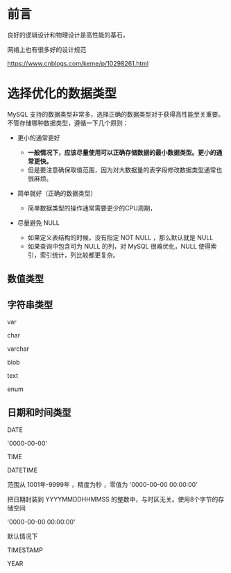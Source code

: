 # 前言



良好的逻辑设计和物理设计是高性能的基石，



网络上也有很多好的设计规范

https://www.cnblogs.com/keme/p/10298261.html

# 选择优化的数据类型



MySQL 支持的数据类型非常多，选择正确的数据类型对于获得高性能至关重要。不管存储哪种数据类型，遵循一下几个原则：

- 更小的通常更好
  - **一般情况下，应该尽量使用可以正确存储数据的最小数据类型。更小的通常更快。**
  - 但是要注意确保取值范围，因为对大数据量的表字段修改数据类型通常也很麻烦。

- 简单就好（正确的数据类型）
  - 简单数据类型的操作通常需要更少的CPU周期，
- 尽量避免 NULL
  - 如果定义表结构的时候，没有指定 NOT NULL ，那么默认就是 NULL
  - 如果查询中包含可为 NULL 的列，对 MySQL 很难优化，NULL 使得索引，索引统计，列比较都更复杂。



## 数值类型







## 字符串类型





var 

char

varchar



blob 



text 



enum



## 日期和时间类型



DATE

'0000-00-00'

TIME





DATETIME   

范围从 1001年-9999年 ，精度为秒 ，零值为 '0000-00-00 00:00:00'

把日期封装到 YYYYMMDDHHMMSS 的整数中，与时区无关。使用8个字节的存储空间

'0000-00-00 00:00:00'

默认情况下



TIMESTAMP



YEAR